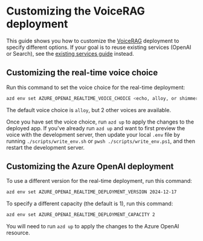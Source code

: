# Customizing the VoiceRAG deployment

This guide shows you how to customize the [VoiceRAG](../README.md#deploying-the-app) deployment to specify different options.
If your goal is to reuse existing services (OpenAI or Search), see the [existing services guide](./existing_services.md) instead.

## Customizing the real-time voice choice

Run this command to set the voice choice for the real-time deployment:

```bash
azd env set AZURE_OPENAI_REALTIME_VOICE_CHOICE <echo, alloy, or shimmer>
```

The default voice choice is `alloy`, but 2 other voices are available.

Once you have set the voice choice, run `azd up` to apply the changes to the deployed app.
If you've already run `azd up` and want to first preview the voice with the development server, then update your local `.env` file by running `./scripts/write_env.sh` or `pwsh ./scripts/write_env.ps1`, and then restart the development server.

## Customizing the Azure OpenAI deployment

To use a different version for the real-time deployment, run this command:

```bash
azd env set AZURE_OPENAI_REALTIME_DEPLOYMENT_VERSION 2024-12-17
```

To specify a different capacity (the default is 1), run this command:

```bash
azd env set AZURE_OPENAI_REALTIME_DEPLOYMENT_CAPACITY 2
```

You will need to run `azd up` to apply the changes to the Azure OpenAI resource.
